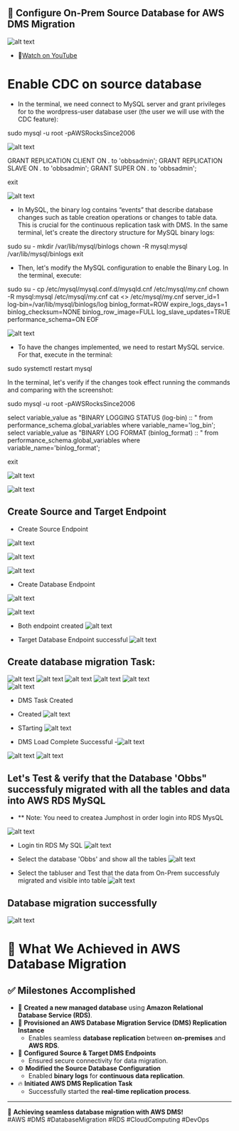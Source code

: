 ## 🚀 Configure On-Prem Source Database for AWS DMS Migration

![alt text](<../../diagrams/AWS DMS Migration2- Thumbnail 1200 X 644.gif>)

- 🎥[Watch on YouTube](https://youtu.be/gNrtXMhyP5c)
 
# Enable CDC on source database

- In the terminal, we need connect to MySQL server and grant privileges for to the wordpress-user database user (the user we will use with the CDC feature):


sudo mysql -u root -pAWSRocksSince2006

![alt text](../images/dms10.png)

GRANT REPLICATION CLIENT ON *.* to 'obbsadmin';
GRANT REPLICATION SLAVE ON *.* to 'obbsadmin';
GRANT SUPER ON *.* to 'obbsadmin';

exit

![alt text](../images/dms11.png) 

- In MySQL, the binary log  contains “events” that describe database changes such as table creation operations or changes to table data. This is crucial for the continuous replication task with DMS. In the same terminal, let's create the directory structure for MySQL binary logs: 


sudo su - 
mkdir /var/lib/mysql/binlogs
chown -R mysql\:mysql /var/lib/mysql/binlogs
exit

- Then, let's modify the MySQL configuration to enable the Binary Log. In the terminal, execute:

sudo su -
cp /etc/mysql/mysql.conf.d/mysqld.cnf /etc/mysql/my.cnf
chown -R mysql\:mysql /etc/mysql/my.cnf
cat <<EOF >> /etc/mysql/my.cnf
server_id=1
log-bin=/var/lib/mysql/binlogs/log
binlog_format=ROW
expire_logs_days=1
binlog_checksum=NONE
binlog_row_image=FULL
log_slave_updates=TRUE
performance_schema=ON
EOF


![alt text](../images/dms12.png)

- To have the changes implemented, we need to restart MySQL service. For that, execute in the terminal:

sudo systemctl restart mysql

In the terminal, let's verify if the changes took effect running the commands and comparing with the screenshot:

sudo mysql -u root -pAWSRocksSince2006

select variable_value as "BINARY LOGGING STATUS (log-bin) :: "
from performance_schema.global_variables where variable_name='log_bin';
select variable_value as "BINARY LOG FORMAT (binlog_format) :: "
from performance_schema.global_variables where variable_name='binlog_format';

exit

![alt text](../images/dms15.png)


![alt text](../images/dms12.1.png)


## Create Source and Target Endpoint


- Create Source Endpoint

![alt text](image-1.png)

![alt text](../images/dms17.png)

![alt text](../images/dms18.png)

- Create Database Endpoint

![alt text](../images/dms19.png)

![alt text](../images/dms20.png)

- Both endpoint created
![alt text](../images/dms21.png)

- Target Database Endpoint successful
![alt text](../images/dms29.png)


## Create database migration Task:

![alt text](../images/dms22.png)
![alt text](../images/dms23.png) 
![alt text](../images/dms24.png)
![alt text](../images/dms25.png) 
![alt text](../images/dms26.png)  
![alt text](../images/dms27.png)

- DMS Task Created

- Created
![alt text](../images/dms28.png)
- STarting
![alt text](../images/dms30.png)
- DMS Load Complete Successful
-![alt text](../images/dms31.png)

![alt text](../images/dms32.png)
![alt text](../images/dms33.png)

## Let's Test & verify that the Database 'Obbs" successfuly migrated with all the tables and data into AWS RDS MySQL
- ** Note: You need to createa Jumphost in order login into RDS MysQL

![alt text](../images/rds1.png)

- Login tin RDS My SQL 
![alt text](../images/rds2.png)

- Select the database 'Obbs' and show all the tables
![alt text](../images/rds3.png)

- Select the tabluser and Test that the data from On-Prem successfuly migrated and visible into table
![alt text](../images/rds4.png)


## Database migration successfully

![alt text](../../diagrams/DMSTargetRDS.png)


# 🎯 **What We Achieved in AWS Database Migration**

## ✅ **Milestones Accomplished**
- 🚀 **Created a new managed database** using **Amazon Relational Database Service (RDS)**.
- 🔄 **Provisioned an AWS Database Migration Service (DMS) Replication Instance**  
  - Enables seamless **database replication** between **on-premises** and **AWS RDS**.
- 🎯 **Configured Source & Target DMS Endpoints**  
  - Ensured secure connectivity for data migration.
- ⚙️ **Modified the Source Database Configuration**  
  - Enabled **binary logs** for **continuous data replication**.
- 🔥 **Initiated AWS DMS Replication Task**  
  - Successfully started the **real-time replication process**.

---

🚀 **Achieving seamless database migration with AWS DMS!**  
#AWS #DMS #DatabaseMigration #RDS #CloudComputing #DevOps
